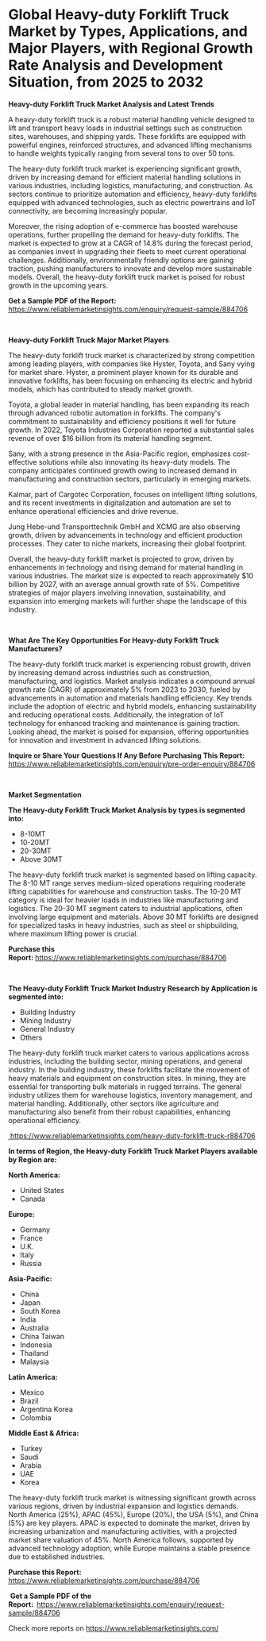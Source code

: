 <p><h1>Global Heavy-duty Forklift Truck Market by Types, Applications, and Major Players, with Regional Growth Rate Analysis and Development Situation, from 2025 to 2032</h1></p><p><strong>Heavy-duty Forklift Truck Market Analysis and Latest Trends</strong></p>
<p><p>A heavy-duty forklift truck is a robust material handling vehicle designed to lift and transport heavy loads in industrial settings such as construction sites, warehouses, and shipping yards. These forklifts are equipped with powerful engines, reinforced structures, and advanced lifting mechanisms to handle weights typically ranging from several tons to over 50 tons. </p><p>The heavy-duty forklift truck market is experiencing significant growth, driven by increasing demand for efficient material handling solutions in various industries, including logistics, manufacturing, and construction. As sectors continue to prioritize automation and efficiency, heavy-duty forklifts equipped with advanced technologies, such as electric powertrains and IoT connectivity, are becoming increasingly popular. </p><p>Moreover, the rising adoption of e-commerce has boosted warehouse operations, further propelling the demand for heavy-duty forklifts. The market is expected to grow at a CAGR of 14.8% during the forecast period, as companies invest in upgrading their fleets to meet current operational challenges. Additionally, environmentally friendly options are gaining traction, pushing manufacturers to innovate and develop more sustainable models. Overall, the heavy-duty forklift truck market is poised for robust growth in the upcoming years.</p></p>
<p><strong>Get a Sample PDF of the Report:&nbsp;</strong> <a href="https://www.reliablemarketinsights.com/enquiry/request-sample/884706?utm_campaign=3520&utm_medium=2&utm_source=Github&utm_content=ia&utm_term=11042025&utm_id=heavy-duty-forklift-truck">https://www.reliablemarketinsights.com/enquiry/request-sample/884706</a></p>
<p>&nbsp;</p>
<p><strong>Heavy-duty Forklift Truck Major Market Players</strong></p>
<p><p>The heavy-duty forklift truck market is characterized by strong competition among leading players, with companies like Hyster, Toyota, and Sany vying for market share. Hyster, a prominent player known for its durable and innovative forklifts, has been focusing on enhancing its electric and hybrid models, which has contributed to steady market growth.</p><p>Toyota, a global leader in material handling, has been expanding its reach through advanced robotic automation in forklifts. The company's commitment to sustainability and efficiency positions it well for future growth. In 2022, Toyota Industries Corporation reported a substantial sales revenue of over $16 billion from its material handling segment.</p><p>Sany, with a strong presence in the Asia-Pacific region, emphasizes cost-effective solutions while also innovating its heavy-duty models. The company anticipates continued growth owing to increased demand in manufacturing and construction sectors, particularly in emerging markets.</p><p>Kalmar, part of Cargotec Corporation, focuses on intelligent lifting solutions, and its recent investments in digitalization and automation are set to enhance operational efficiencies and drive revenue. </p><p>Jung Hebe-und Transporttechnik GmbH and XCMG are also observing growth, driven by advancements in technology and efficient production processes. They cater to niche markets, increasing their global footprint.</p><p>Overall, the heavy-duty forklift market is projected to grow, driven by enhancements in technology and rising demand for material handling in various industries. The market size is expected to reach approximately $10 billion by 2027, with an average annual growth rate of 5%. Competitive strategies of major players involving innovation, sustainability, and expansion into emerging markets will further shape the landscape of this industry.</p></p>
<p>&nbsp;</p>
<p><strong>What Are The Key Opportunities For Heavy-duty Forklift Truck Manufacturers?</strong></p>
<p><p>The heavy-duty forklift truck market is experiencing robust growth, driven by increasing demand across industries such as construction, manufacturing, and logistics. Market analysis indicates a compound annual growth rate (CAGR) of approximately 5% from 2023 to 2030, fueled by advancements in automation and materials handling efficiency. Key trends include the adoption of electric and hybrid models, enhancing sustainability and reducing operational costs. Additionally, the integration of IoT technology for enhanced tracking and maintenance is gaining traction. Looking ahead, the market is poised for expansion, offering opportunities for innovation and investment in advanced lifting solutions.</p></p>
<p><strong>Inquire or Share Your Questions If Any Before Purchasing This Report:</strong> <a href="https://www.reliablemarketinsights.com/enquiry/pre-order-enquiry/884706?utm_campaign=3520&utm_medium=2&utm_source=Github&utm_content=ia&utm_term=11042025&utm_id=heavy-duty-forklift-truck">https://www.reliablemarketinsights.com/enquiry/pre-order-enquiry/884706</a></p>
<p>&nbsp;</p>
<p><strong>Market Segmentation</strong></p>
<p><strong>The Heavy-duty Forklift Truck Market Analysis by types is segmented into:</strong></p>
<p><ul><li>8-10MT</li><li>10-20MT</li><li>20-30MT</li><li>Above 30MT</li></ul></p>
<p><p>The heavy-duty forklift truck market is segmented based on lifting capacity. The 8-10 MT range serves medium-sized operations requiring moderate lifting capabilities for warehouse and construction tasks. The 10-20 MT category is ideal for heavier loads in industries like manufacturing and logistics. The 20-30 MT segment caters to industrial applications, often involving large equipment and materials. Above 30 MT forklifts are designed for specialized tasks in heavy industries, such as steel or shipbuilding, where maximum lifting power is crucial.</p></p>
<p><strong>Purchase this Report:&nbsp;</strong><a href="https://www.reliablemarketinsights.com/purchase/884706?utm_campaign=3520&utm_medium=2&utm_source=Github&utm_content=ia&utm_term=11042025&utm_id=heavy-duty-forklift-truck">https://www.reliablemarketinsights.com/purchase/884706</a></p>
<p>&nbsp;</p>
<p><strong>The Heavy-duty Forklift Truck Market Industry Research by Application is segmented into:</strong></p>
<p><ul><li>Building Industry</li><li>Mining Industry</li><li>General Industry</li><li>Others</li></ul></p>
<p><p>The heavy-duty forklift truck market caters to various applications across industries, including the building sector, mining operations, and general industry. In the building industry, these forklifts facilitate the movement of heavy materials and equipment on construction sites. In mining, they are essential for transporting bulk materials in rugged terrains. The general industry utilizes them for warehouse logistics, inventory management, and material handling. Additionally, other sectors like agriculture and manufacturing also benefit from their robust capabilities, enhancing operational efficiency.</p></p>
<p><a href="https://www.reliablemarketinsights.com/heavy-duty-forklift-truck-r884706?utm_campaign=3520&utm_medium=2&utm_source=Github&utm_content=ia&utm_term=11042025&utm_id=heavy-duty-forklift-truck">&nbsp;https://www.reliablemarketinsights.com/heavy-duty-forklift-truck-r884706</a></p>
<p><strong>In terms of Region, the Heavy-duty Forklift Truck Market Players available by Region are:</strong></p>
<p>
    <p> <strong> North America: </strong>
        <ul>
            <li>United States</li>
            <li>Canada</li>
        </ul>
        </p> 
    <p> <strong> Europe: </strong>
        <ul>
            <li>Germany</li>
            <li>France</li>
            <li>U.K.</li>
            <li>Italy</li>
            <li>Russia</li>
        </ul>
        </p> 
    <p> <strong> Asia-Pacific: </strong>
        <ul>
            <li>China</li>
            <li>Japan</li>
            <li>South Korea</li>
            <li>India</li>
            <li>Australia</li>
            <li>China Taiwan</li>
            <li>Indonesia</li>
            <li>Thailand</li>
            <li>Malaysia</li>
        </ul>
        </p> 
    <p> <strong> Latin America: </strong>
        <ul>
            <li>Mexico</li>
            <li>Brazil</li>
            <li>Argentina Korea</li>
            <li>Colombia</li>
        </ul>
        </p> 
    <p> <strong> Middle East & Africa: </strong>
        <ul>
            <li>Turkey</li>
            <li>Saudi</li>
            <li>Arabia</li>
            <li>UAE</li>
            <li>Korea</li>
        </ul>
    </p>
    </p>
<p><p>The heavy-duty forklift truck market is witnessing significant growth across various regions, driven by industrial expansion and logistics demands. North America (25%), APAC (45%), Europe (20%), the USA (5%), and China (5%) are key players. APAC is expected to dominate the market, driven by increasing urbanization and manufacturing activities, with a projected market share valuation of 45%. North America follows, supported by advanced technology adoption, while Europe maintains a stable presence due to established industries.</p></p>
<p><strong>Purchase this Report: </strong><a href="https://www.reliablemarketinsights.com/purchase/884706?utm_campaign=3520&utm_medium=2&utm_source=Github&utm_content=ia&utm_term=11042025&utm_id=heavy-duty-forklift-truck">https://www.reliablemarketinsights.com/purchase/884706</a></p>
<p>&nbsp;<strong>Get a Sample PDF of the Report:&nbsp;&nbsp;</strong><a href="https://www.reliablemarketinsights.com/enquiry/request-sample/884706?utm_campaign=3520&utm_medium=2&utm_source=Github&utm_content=ia&utm_term=11042025&utm_id=heavy-duty-forklift-truck">https://www.reliablemarketinsights.com/enquiry/request-sample/884706</a></p>
<p><strong></strong></p>
<p>Check more reports on <a href="https://www.reliablemarketinsights.com/?utm_campaign=3520&utm_medium=2&utm_source=Github&utm_content=ia&utm_term=11042025&utm_id=heavy-duty-forklift-truck">https://www.reliablemarketinsights.com/</a></p>